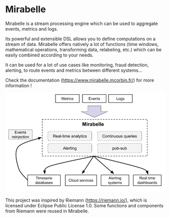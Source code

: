 # Mirabelle

Mirabelle is a stream processing engine which can be used to aggregate events, metrics and logs.

Its powerful and extensible DSL allows you to define computations on a stream of data. Mirabelle offers natively a lot of functions (time windows, mathematical operations, transforming data, relabeling, etc.) which can be easily combined according to your needs.

It can be used for a lot of use cases like monitoring, fraud detection, alerting, to route events and metrics between different systems…

Check the documentation (https://www.mirabelle.mcorbin.fr/) for more information !

![Mirabelle schema](site/mirabelle/static/img/mirabelle_presentation.png)

This project was inspired by Riemann (https://riemann.io/), which is licensed under Eclipse Public License 1.0. Some functions and components from Riemann were reused in Mirabelle.
